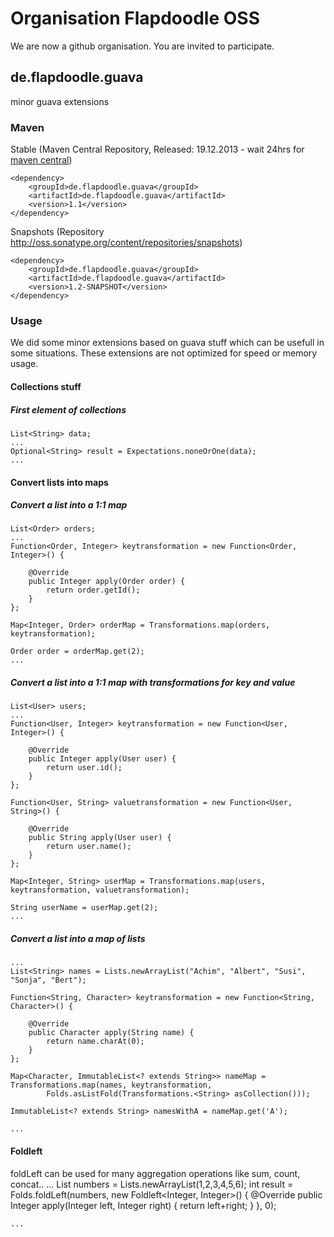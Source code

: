 # Organisation Flapdoodle OSS

We are now a github organisation. You are invited to participate.

## de.flapdoodle.guava

minor guava extensions

### Maven

Stable (Maven Central Repository, Released: 19.12.2013 - wait 24hrs for [maven central](http://repo1.maven.org/maven2/de/flapdoodle/guava/de.flapdoodle.guava/maven-metadata.xml))

	<dependency>
		<groupId>de.flapdoodle.guava</groupId>
		<artifactId>de.flapdoodle.guava</artifactId>
		<version>1.1</version>
	</dependency>

Snapshots (Repository http://oss.sonatype.org/content/repositories/snapshots)

	<dependency>
		<groupId>de.flapdoodle.guava</groupId>
		<artifactId>de.flapdoodle.guava</artifactId>
		<version>1.2-SNAPSHOT</version>
	</dependency>

### Usage

We did some minor extensions based on guava stuff which can be usefull in some situations. These extensions are not
optimized for speed or memory usage.

#### Collections stuff

##### First element of collections

	List<String> data;
	...
	Optional<String> result = Expectations.noneOrOne(data);
	...

#### Convert lists into maps

##### Convert a list into a 1:1 map 

	List<Order> orders;
	...
	Function<Order, Integer> keytransformation = new Function<Order, Integer>() {

		@Override
		public Integer apply(Order order) {
			return order.getId();
		}
	};

	Map<Integer, Order> orderMap = Transformations.map(orders, keytransformation);

	Order order = orderMap.get(2);
	...

##### Convert a list into a 1:1 map with transformations for key and value 

	List<User> users;
	...
	Function<User, Integer> keytransformation = new Function<User, Integer>() {

		@Override
		public Integer apply(User user) {
			return user.id();
		}
	};

	Function<User, String> valuetransformation = new Function<User, String>() {

		@Override
		public String apply(User user) {
			return user.name();
		}
	};

	Map<Integer, String> userMap = Transformations.map(users, keytransformation, valuetransformation);

	String userName = userMap.get(2);
	...

##### Convert a list into a map of lists

	...
	List<String> names = Lists.newArrayList("Achim", "Albert", "Susi", "Sonja", "Bert");

	Function<String, Character> keytransformation = new Function<String, Character>() {

		@Override
		public Character apply(String name) {
			return name.charAt(0);
		}
	};

	Map<Character, ImmutableList<? extends String>> nameMap = Transformations.map(names, keytransformation,
			Folds.asListFold(Transformations.<String> asCollection()));

	ImmutableList<? extends String> namesWithA = nameMap.get('A');

	...

#### Foldleft

foldLeft can be used for many aggregation operations like sum, count, concat.. 
	...
	List<Integer> numbers = Lists.newArrayList(1,2,3,4,5,6);
	int result = Folds.foldLeft(numbers, new Foldleft<Integer, Integer>() {
		@Override
		public Integer apply(Integer left, Integer right) {
			return left+right;
		}
	}, 0);

	...
